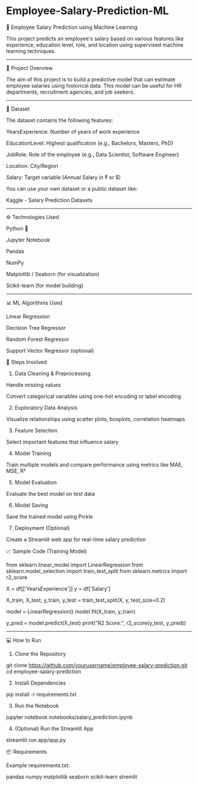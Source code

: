 # Employee-Salary-Prediction-ML

🧠 Employee Salary Prediction using Machine Learning

This project predicts an employee's salary based on various features like experience, education level, role, and location using supervised machine learning techniques.


---

📌 Project Overview

The aim of this project is to build a predictive model that can estimate employee salaries using historical data. This model can be useful for HR departments, recruitment agencies, and job seekers.


---

📁 Dataset

The dataset contains the following features:

YearsExperience: Number of years of work experience

EducationLevel: Highest qualification (e.g., Bachelors, Masters, PhD)

JobRole: Role of the employee (e.g., Data Scientist, Software Engineer)

Location: City/Region

Salary: Target variable (Annual Salary in ₹ or $)


You can use your own dataset or a public dataset like:

Kaggle - Salary Prediction Datasets



---

⚙ Technologies Used

Python 🐍

Jupyter Notebook

Pandas

NumPy

Matplotlib / Seaborn (for visualization)

Scikit-learn (for model building)



---

📊 ML Algorithms Used

Linear Regression

Decision Tree Regressor

Random Forest Regressor

Support Vector Regressor (optional)

🧪 Steps Involved

1. Data Cleaning & Preprocessing

Handle missing values

Convert categorical variables using one-hot encoding or label encoding

2. Exploratory Data Analysis

Visualize relationships using scatter plots, boxplots, correlation heatmaps

3. Feature Selection

Select important features that influence salary

4. Model Training

Train multiple models and compare performance using metrics like MAE, MSE, R²

5. Model Evaluation

Evaluate the best model on test data

6. Model Saving

Save the trained model using Pickle

7. Deployment (Optional)

Create a Streamlit web app for real-time salary prediction

📈 Sample Code (Training Model)

from sklearn.linear_model import LinearRegression
from sklearn.model_selection import train_test_split
from sklearn.metrics import r2_score

X = df[['YearsExperience']]
y = df['Salary']

X_train, X_test, y_train, y_test = train_test_split(X, y, test_size=0.2)

model = LinearRegression()
model.fit(X_train, y_train)

y_pred = model.predict(X_test)
print("R2 Score:", r2_score(y_test, y_pred))


---

💻 How to Run

1. Clone the Repository

git clone https://github.com/yourusername/employee-salary-prediction.git
cd employee-salary-prediction


2. Install Dependencies

pip install -r requirements.txt


3. Run the Notebook

jupyter notebook notebooks/salary_prediction.ipynb


4. (Optional) Run the Streamlit App

streamlit run app/app.py


📦 Requirements

Example requirements.txt:

pandas
numpy
matplotlib
seaborn
scikit-learn
stremlit
